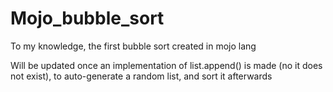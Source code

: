 # Mojo_bubble_sort
To my knowledge, the first bubble sort created in mojo lang

Will be updated once an implementation of list.append() is made (no it does not exist), to auto-generate a random list, and sort it afterwards
